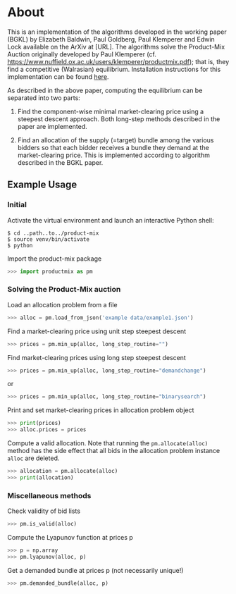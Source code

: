 # About

This is an implementation of the algorithms developed in the working paper (BGKL) by Elizabeth Baldwin, Paul Goldberg,
Paul Klemperer and Edwin Lock available on the ArXiv at [URL]. The algorithms solve the Product-Mix Auction originally
developed by Paul Klemperer (cf. https://www.nuffield.ox.ac.uk/users/klemperer/productmix.pdf); that is, they find a
competitive (Walrasian) equilibrium. Installation instructions for this implementation can be found [here](install.md).


As described in the above paper, computing the equilibrium can be separated into two parts:

1) Find the component-wise minimal market-clearing price using a steepest
descent approach. Both long-step methods described in the paper are
implemented.

2) Find an allocation of the supply (=target) bundle among the various bidders
so that each bidder receives a bundle they demand at the market-clearing price.
This is implemented according to algorithm described in the BGKL paper.


## Example Usage

### Initial
Activate the virtual environment and launch an interactive Python shell:

```console
$ cd ..path..to../product-mix
$ source venv/bin/activate
$ python
```

Import the product-mix package
```python
>>> import productmix as pm
```

### Solving the Product-Mix auction

Load an allocation problem from a file
```python
>>> alloc = pm.load_from_json('example data/example1.json')
```

Find a market-clearing price using unit step steepest descent
```python
>>> prices = pm.min_up(alloc, long_step_routine="")
```

Find market-clearing prices using long step steepest descent
```python
>>> prices = pm.min_up(alloc, long_step_routine="demandchange")
```
or
```python
>>> prices = pm.min_up(alloc, long_step_routine="binarysearch")
```

Print and set market-clearing prices in allocation problem object
```python
>>> print(prices)
>>> alloc.prices = prices
```

Compute a valid allocation. Note that running the `pm.allocate(alloc)` method has
the side effect that all bids in the allocation problem instance `alloc`
are deleted.
```python
>>> allocation = pm.allocate(alloc)
>>> print(allocation)
```

### Miscellaneous methods

Check validity of bid lists
```python
>>> pm.is_valid(alloc)
```

Compute the Lyapunov function at prices p
```python
>>> p = np.array
>>> pm.lyapunov(alloc, p)
```

Get a demanded bundle at prices p (not necessarily unique!)
```python
>>> pm.demanded_bundle(alloc, p)
```

